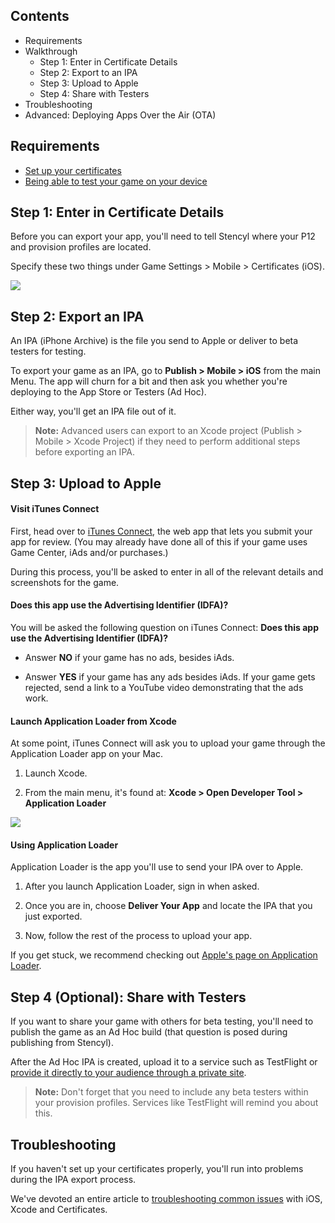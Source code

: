 ## Contents

* Requirements
* Walkthrough
  * Step 1: Enter in Certificate Details
  * Step 2: Export to an IPA
  * Step 3: Upload to Apple
  * Step 4: Share with Testers
* Troubleshooting
* Advanced: Deploying Apps Over the Air (OTA)
 

## Requirements

* [Set up your certificates](http://www.stencyl.com/help/view/ios-certificates-guide)
* [Being able to test your game on your device](http://www.stencyl.com/help/view/ios-getting-started)
 

## Step 1: Enter in Certificate Details

Before you can export your app, you'll need to tell Stencyl where your P12 and provision profiles are located.

Specify these two things under Game Settings > Mobile > Certificates (iOS).

![](http://static.stencyl.com/help/images/ios-primer2-6.png)


## Step 2: Export an IPA

An IPA (iPhone Archive) is the file you send to Apple or deliver to beta testers for testing. 

To export your game as an IPA, go to **Publish > Mobile > iOS** from the main Menu. The app will churn for a bit and then ask you whether you're deploying to the App Store or Testers (Ad Hoc).

Either way, you'll get an IPA file out of it.

> **Note:** Advanced users can export to an Xcode project (Publish > Mobile > Xcode Project) if they need to perform additional steps before exporting an IPA.
 

## Step 3: Upload to Apple


#### Visit iTunes Connect

First, head over to [iTunes Connect](https://itunesconnect.apple.com), the web app that lets you submit your app for review. (You may already have done all of this if your game uses Game Center, iAds and/or purchases.)

During this process, you'll be asked to enter in all of the relevant details and screenshots for the game.

#### Does this app use the Advertising Identifier (IDFA)?

You will be asked the following question on iTunes Connect: **Does this app use the Advertising Identifier (IDFA)?**

* Answer **NO** if your game has no ads, besides iAds.

* Answer **YES** if your game has any ads besides iAds. If your game gets rejected, send a link to a YouTube video demonstrating that the ads work.

#### Launch Application Loader from Xcode

At some point, iTunes Connect will ask you to upload your game through the Application Loader app on your Mac.

1) Launch Xcode.

2) From the main menu, it's found at: **Xcode > Open Developer Tool > Application Loader**

![](http://static.stencyl.com/pedia2/ch11/app-loader2.png)

#### Using Application Loader

Application Loader is the app you'll use to send your IPA over to Apple.

1) After you launch Application Loader, sign in when asked.

2) Once you are in, choose **Deliver Your App** and locate the IPA that you just exported.

3) Now, follow the rest of the process to upload your app.

If you get stuck, we recommend checking out [Apple's page on Application Loader](https://itunesconnect.apple.com/docs/UsingApplicationLoader.pdf).


## Step 4 (Optional): Share with Testers

If you want to share your game with others for beta testing, you'll need to publish the game as an Ad Hoc build (that question is posed during publishing from Stencyl). 

After the Ad Hoc IPA is created, upload it to a service such as TestFlight or [provide it directly to your audience through a private site](https://github.com/Stencyl/stencylpedia/blob/master/chapter-11/ota.md).

> **Note:** Don't forget that you need to include any beta testers within your provision profiles. Services like TestFlight will remind you about this.
 

## Troubleshooting

If you haven't set up your certificates properly, you'll run into problems during the IPA export process.

We've devoted an entire article to [troubleshooting common issues](http://www.stencyl.com/help/view/ios-certificates-guide) with iOS, Xcode and Certificates.
